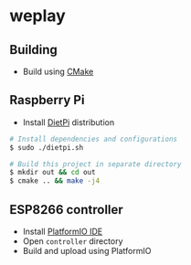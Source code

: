 # weplay

## Building

- Build using [CMake](https://cmake.org)

## Raspberry Pi

- Install [DietPi](https://dietpi.com) distribution

```bash
# Install dependencies and configurations
$ sudo ./dietpi.sh

# Build this project in separate directory
$ mkdir out && cd out
$ cmake .. && make -j4
```

## ESP8266 controller
- Install [PlatformIO IDE](https://platformio.org/platformio-ide)
- Open `controller` directory
- Build and upload using PlatformIO

